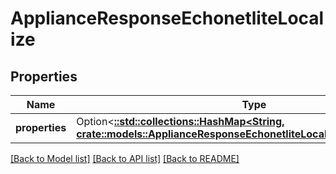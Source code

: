 # ApplianceResponseEchonetliteLocalize

## Properties

Name | Type | Description | Notes
------------ | ------------- | ------------- | -------------
**properties** | Option<[**::std::collections::HashMap<String, crate::models::ApplianceResponseEchonetliteLocalizePropertiesValue>**](ApplianceResponse_echonetlite_localize_properties_value.md)> |  | [optional]

[[Back to Model list]](../README.md#documentation-for-models) [[Back to API list]](../README.md#documentation-for-api-endpoints) [[Back to README]](../README.md)



